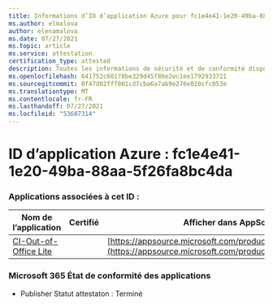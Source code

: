 ```yaml
---
title: Informations d’ID d’application Azure pour fc1e4e41-1e20-49ba-88aa-5f26fa8bc4da
ms.author: elmalova
author: elenamalova
ms.date: 07/27/2021
ms.topic: article
ms.service: attestation
certification_type: attested
description: Toutes les informations de sécurité et de conformité disponibles pour fc1e4e41-1e20-49ba-88aa-5f26fa8bc4da.
ms.openlocfilehash: 641752c68178be329d45f8be2ec1ee1792933721
ms.sourcegitcommit: 0f47d02fff001cd7cba6a7ab9e276e020cfc053e
ms.translationtype: MT
ms.contentlocale: fr-FR
ms.lasthandoff: 07/27/2021
ms.locfileid: "53607314"
---
```

# <a name="azure-app-id-fc1e4e41-1e20-49ba-88aa-5f26fa8bc4da"></a>ID d’application Azure : fc1e4e41-1e20-49ba-88aa-5f26fa8bc4da


### <a name="apps-associated-with-this-id"></a>Applications associées à cet ID :
| **Nom de l’application** | **Certifié** | **Afficher dans AppSource** |
|--------------|---------------|-----------------------|
| [CI-Out-of-Office Lite](https://docs.microsoft.com/microsoft-365-app-certification/forward/WA200002748) |  | [https://appsource.microsoft.com/product/office/WA200002748](https://appsource.microsoft.com/product/office/WA200002748) |

### <a name="microsoft-365-app-compliance-status"></a>Microsoft 365 État de conformité des applications
- Publisher Statut attestaton : Terminé
